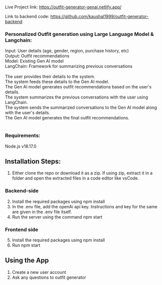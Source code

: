 Live Project link: https://outfit-generator-genai.netlify.app/

Link to backend code: https://github.com/kaushal1999/outfit-generator-backend
### Personalized Outfit generation using Large Language Model & Langchain:

Input: User details (age, gender, region, purchase history, etc)
 <br> Output: Outfit recommendations
<br>
Model: Existing Gen AI model
<br>
LangChain: Framework for summarizing previous conversations
<br><br>
The user provides their details to the system.
<br>
The system feeds these details to the Gen AI model.
<br>
The Gen AI model generates outfit recommendations based on the user's details.
<br>
The system summarizes the previous conversations with the user using LangChain.
<br>
The system sends the summarized conversations to the Gen AI model along with the user's details.
<br>
The Gen AI model generates the final outfit recommendations.
<br><br>

### Requirements:
Node.js v18.17.0

## Installation Steps:
1. Either clone the repo or download it as a zip. If using zip, extract it in a folder and open the extracted files in a code editor like vsCode.

### Backend-side
2. Install the required packages using npm install
3. In the .env file, add the openAi api key. Instructions and key for the same are given in the .env file itself.
4. Run the server using the command npm start

### Frontend side
5. Install the required packages using npm install
6. Run npm start

## Using the App
1) Create a new user account
2) Ask any questions to outfit generator



